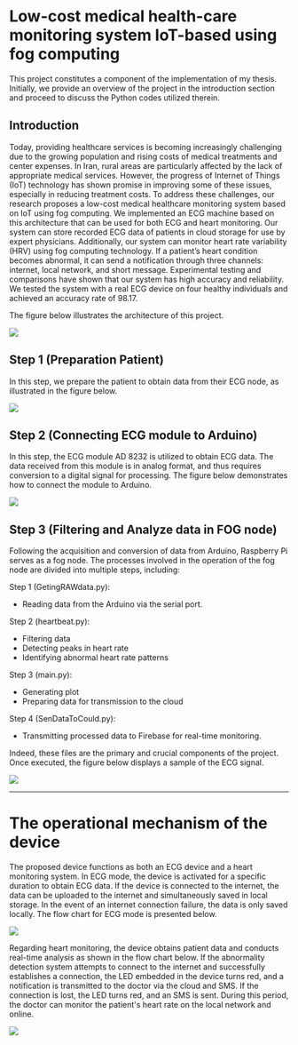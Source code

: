 # Low-cost medical health-care monitoring system IoT-based using fog computing

This project constitutes a component of the implementation of my thesis. Initially, we provide an overview of the project in the introduction section and proceed to discuss the Python codes utilized therein.

## **Introduction**

Today, providing healthcare services is becoming increasingly challenging due to the growing population and rising costs
of medical treatments and center expenses. In Iran, rural areas are particularly affected by the lack of appropriate
medical services. However, the progress of Internet of Things (IoT) technology has shown promise in improving some of
these issues, especially in reducing treatment costs.
To address these challenges, our research proposes a low-cost medical healthcare monitoring system based on IoT using
fog computing. We implemented an ECG machine based on this architecture that can be used for both ECG and heart
monitoring. Our system can store recorded ECG data of patients in cloud storage for use by expert physicians.
Additionally, our system can monitor heart rate variability (HRV) using fog computing technology. If a patient’s heart
condition becomes abnormal, it can send a notification through three channels: internet, local network, and short
message.
Experimental testing and comparisons have shown that our system has high accuracy and reliability. We tested the
system with a real ECG device on four healthy individuals and achieved an accuracy rate of 98.17.

The figure below illustrates the architecture of this project.

![](https://s8.uupload.ir/files/picture1_uy09.jpg)




## Step 1 (Preparation Patient)

In this step, we prepare the patient to obtain data from their ECG node, as illustrated in the figure below.

![](https://s8.uupload.ir/files/picture2_tr2c.jpg)


## Step 2 (Connecting ECG module to Arduino)

In this step, the ECG module AD 8232 is utilized to obtain ECG data. The data received from this module is in analog format, and thus requires conversion to a digital signal for processing. The figure below demonstrates how to connect the module to Arduino.

![](https://s8.uupload.ir/files/picture3_hm1q.jpg)


## Step 3 (Filtering and Analyze data in FOG node)

Following the acquisition and conversion of data from Arduino, Raspberry Pi serves as a fog node. The processes involved in the operation of the fog node are divided into multiple steps, including:

Step 1 (GetingRAWdata.py):
* Reading data from the Arduino via the serial port.

Step 2 (heartbeat.py):
* Filtering data
* Detecting peaks in heart rate
* Identifying abnormal heart rate patterns

Step 3 (main.py):
* Generating plot
* Preparing data for transmission to the cloud

Step 4 (SenDataToCould.py):
* Transmitting processed data to Firebase for real-time monitoring.


Indeed, these files are the primary and crucial components of the project. Once executed, the figure below displays a sample of the ECG signal.

![](https://s8.uupload.ir/files/picture4_6z15.png)

***
# The operational mechanism of the device

The proposed device functions as both an ECG device and a heart monitoring system. In ECG mode, the device is activated for a specific duration to obtain ECG data. If the device is connected to the internet, the data can be uploaded to the internet and simultaneously saved in local storage. In the event of an internet connection failure, the data is only saved locally. The flow chart for ECG mode is presented below.

![](https://s8.uupload.ir/files/picture5_mbcb.jpg)


Regarding heart monitoring, the device obtains patient data and conducts real-time analysis as shown in the flow chart below. If the abnormality detection system attempts to connect to the internet and successfully establishes a connection, the LED embedded in the device turns red, and a notification is transmitted to the doctor via the cloud and SMS. If the connection is lost, the LED turns red, and an SMS is sent. During this period, the doctor can monitor the patient's heart rate on the local network and online.

![](https://s8.uupload.ir/files/picture6_192o.jpg)


